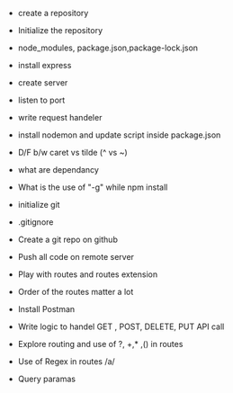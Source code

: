 - create a repository
- Initialize the repository
- node_modules, package.json,package-lock.json
- install express
- create server
- listen to port 
- write request handeler 
- install nodemon and update script inside package.json
- D/F b/w  caret vs tilde (^ vs ~)
- what are dependancy
- What is the use of "-g" while npm install 

- initialize git 
- .gitignore
- Create a git repo on github
- Push all code on remote server
- Play with routes and routes extension
- Order of the routes matter a lot 
- Install Postman 
- Write logic to handel GET , POST, DELETE, PUT API call
- Explore routing and use of ?, +,* ,() in routes
- Use of Regex in routes /a/
- Query paramas
